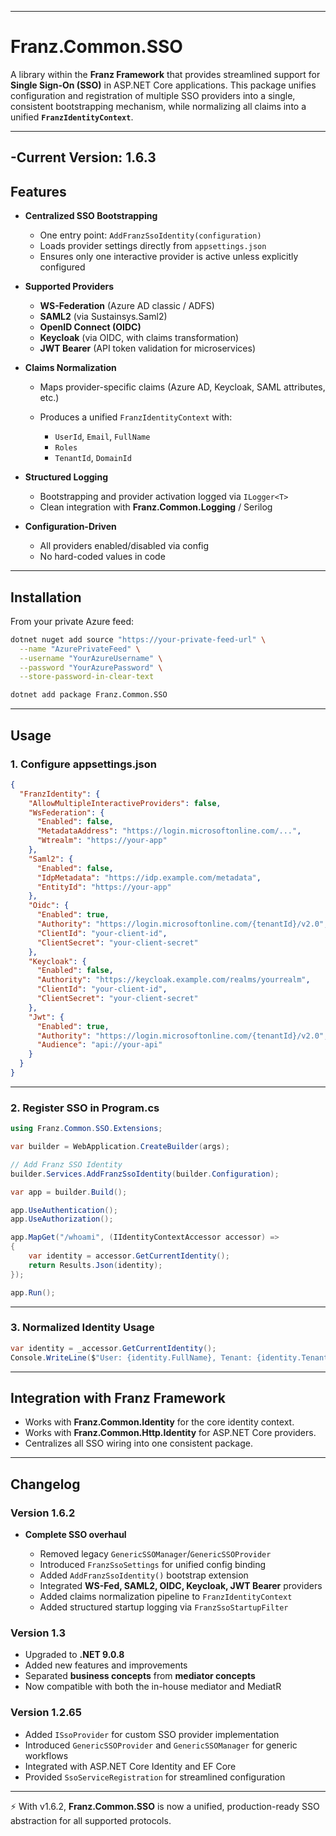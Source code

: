 ﻿---

# **Franz.Common.SSO**

A library within the **Franz Framework** that provides streamlined support for **Single Sign-On (SSO)** in ASP.NET Core applications.
This package unifies configuration and registration of multiple SSO providers into a single, consistent bootstrapping mechanism, while normalizing all claims into a unified **`FranzIdentityContext`**.

---
-**Current Version**: 1.6.3
---

## **Features**

* **Centralized SSO Bootstrapping**

  * One entry point: `AddFranzSsoIdentity(configuration)`
  * Loads provider settings directly from `appsettings.json`
  * Ensures only one interactive provider is active unless explicitly configured

* **Supported Providers**

  * **WS-Federation** (Azure AD classic / ADFS)
  * **SAML2** (via Sustainsys.Saml2)
  * **OpenID Connect (OIDC)**
  * **Keycloak** (via OIDC, with claims transformation)
  * **JWT Bearer** (API token validation for microservices)

* **Claims Normalization**

  * Maps provider-specific claims (Azure AD, Keycloak, SAML attributes, etc.)
  * Produces a unified `FranzIdentityContext` with:

    * `UserId`, `Email`, `FullName`
    * `Roles`
    * `TenantId`, `DomainId`

* **Structured Logging**

  * Bootstrapping and provider activation logged via `ILogger<T>`
  * Clean integration with **Franz.Common.Logging** / Serilog

* **Configuration-Driven**

  * All providers enabled/disabled via config
  * No hard-coded values in code

---

## **Installation**

From your private Azure feed:

```bash
dotnet nuget add source "https://your-private-feed-url" \
  --name "AzurePrivateFeed" \
  --username "YourAzureUsername" \
  --password "YourAzurePassword" \
  --store-password-in-clear-text

dotnet add package Franz.Common.SSO
```

---

## **Usage**

### **1. Configure appsettings.json**

```json
{
  "FranzIdentity": {
    "AllowMultipleInteractiveProviders": false,
    "WsFederation": {
      "Enabled": false,
      "MetadataAddress": "https://login.microsoftonline.com/...",
      "Wtrealm": "https://your-app"
    },
    "Saml2": {
      "Enabled": false,
      "IdpMetadata": "https://idp.example.com/metadata",
      "EntityId": "https://your-app"
    },
    "Oidc": {
      "Enabled": true,
      "Authority": "https://login.microsoftonline.com/{tenantId}/v2.0",
      "ClientId": "your-client-id",
      "ClientSecret": "your-client-secret"
    },
    "Keycloak": {
      "Enabled": false,
      "Authority": "https://keycloak.example.com/realms/yourrealm",
      "ClientId": "your-client-id",
      "ClientSecret": "your-client-secret"
    },
    "Jwt": {
      "Enabled": true,
      "Authority": "https://login.microsoftonline.com/{tenantId}/v2.0",
      "Audience": "api://your-api"
    }
  }
}
```

---

### **2. Register SSO in Program.cs**

```csharp
using Franz.Common.SSO.Extensions;

var builder = WebApplication.CreateBuilder(args);

// Add Franz SSO Identity
builder.Services.AddFranzSsoIdentity(builder.Configuration);

var app = builder.Build();

app.UseAuthentication();
app.UseAuthorization();

app.MapGet("/whoami", (IIdentityContextAccessor accessor) =>
{
    var identity = accessor.GetCurrentIdentity();
    return Results.Json(identity);
});

app.Run();
```

---

### **3. Normalized Identity Usage**

```csharp
var identity = _accessor.GetCurrentIdentity();
Console.WriteLine($"User: {identity.FullName}, Tenant: {identity.TenantId}, Roles: {string.Join(", ", identity.Roles)}");
```

---

## **Integration with Franz Framework**

* Works with **Franz.Common.Identity** for the core identity context.
* Works with **Franz.Common.Http.Identity** for ASP.NET Core providers.
* Centralizes all SSO wiring into one consistent package.

---

## **Changelog**

### Version 1.6.2

* **Complete SSO overhaul**

  * Removed legacy `GenericSSOManager`/`GenericSSOProvider`
  * Introduced `FranzSsoSettings` for unified config binding
  * Added `AddFranzSsoIdentity()` bootstrap extension
  * Integrated **WS-Fed, SAML2, OIDC, Keycloak, JWT Bearer** providers
  * Added claims normalization pipeline to `FranzIdentityContext`
  * Added structured startup logging via `FranzSsoStartupFilter`

### Version 1.3

* Upgraded to **.NET 9.0.8**
* Added new features and improvements
* Separated **business concepts** from **mediator concepts**
* Now compatible with both the in-house mediator and MediatR

### Version 1.2.65

* Added `ISsoProvider` for custom SSO provider implementation
* Introduced `GenericSSOProvider` and `GenericSSOManager` for generic workflows
* Integrated with ASP.NET Core Identity and EF Core
* Provided `SsoServiceRegistration` for streamlined configuration

---

⚡ With v1.6.2, **Franz.Common.SSO** is now a unified, production-ready SSO abstraction for all supported protocols.
